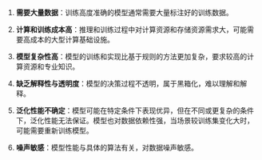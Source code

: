 1. **需要大量数据**：训练高度准确的模型通常需要大量标注好的训练数据。

2. **计算和训练成本高**：推理和训练过程中对计算资源和存储资源需求大，可能需要高成本的大型计算基础设施。

3. **模型复杂性高**：模型的训练和实现比基于规则的方法更加复杂，要求较高的计算资源和专业知识。

4. **缺乏解释性与透明度**：模型的决策过程不透明，属于黑箱化，难以理解和解释。

5. **泛化性能不确定**：模型可能在特定条件下表现优异，但在不同或更复杂的条件下，泛化性能无法保证。模型也对数据依赖性强，当场景较训练集变化大时，可能需要重新训练模型。

6. **噪声敏感**：模型性能与具体的算法有关，对数据噪声敏感。
